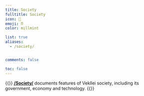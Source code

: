 ```yaml
---
title: Society
fulltitle: Society
icon: 📓
emoji: Π
color: millmint

list: true
aliases:
  - /society/


comments: false

toc: false
---
```

{{<note panel >}}
[**/Society/**](/factbook/society/) documents features of Vekllei society, including its government, economy and technology.
{{</note>}}
